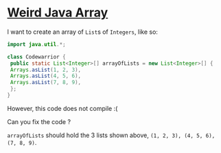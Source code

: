 # [Weird Java Array](https://www.codewars.com/kata/weird-java-array "https://www.codewars.com/kata/6607fc50c6494c000f1a08fc")

I want to create an array of `List`s of `Integers`, like so:

```java
import java.util.*;

class Codewarrior {
 public static List<Integer>[] arrayOfLists = new List<Integer>[] {
 Arrays.asList(1, 2, 3),
 Arrays.asList(4, 5, 6),
 Arrays.asList(7, 8, 9),
 };
}
```

However, this code does not compile :(

Can you fix the code ?

`arrayOfLists` should hold the 3 lists shown above, `(1, 2, 3), (4, 5, 6), (7, 8, 9)`.
